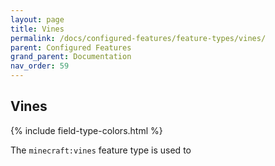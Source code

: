 ```yaml
---
layout: page
title: Vines
permalink: /docs/configured-features/feature-types/vines/
parent: Configured Features
grand_parent: Documentation
nav_order: 59
---
```


## Vines

<head>
    {% include field-type-colors.html %}
</head>

The `minecraft:vines` feature type is used to
    